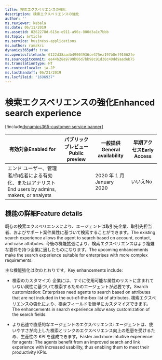 ```yaml
---
title: 検索エクスペリエンスの強化
description: 検索エクスペリエンスの強化
author: ''
ms.reviewer: kabala
ms.date: 06/11/2019
ms.assetid: 0262278d-615e-e911-a96c-000d3a1c7bbb
ms.topic: article
ms.service: business-applications
ms.author: ramakri
dynamics365pdf: true
ms.openlocfilehash: 6122d38aadb49004936ce475ea197b8ef91062fe
ms.sourcegitcommit: ee44b28e9799b06d7bb98c91d30c40dd9aadeb75
ms.translationtype: HT
ms.contentlocale: ja-JP
ms.lasthandoff: 06/21/2019
ms.locfileid: "1696937"
---
```

# <a name="enhanced-search-experience"></a><span data-ttu-id="36609-103">検索エクスペリエンスの強化</span><span class="sxs-lookup"><span data-stu-id="36609-103">Enhanced search experience</span></span>
[!include[dynamics365-customer-service banner](../includes/dynamics365-customer-service.md)]

| <span data-ttu-id="36609-104">有効対象</span><span class="sxs-lookup"><span data-stu-id="36609-104">Enabled for</span></span>    |  <span data-ttu-id="36609-105">パブリック プレビュー</span><span class="sxs-lookup"><span data-stu-id="36609-105">Public preview</span></span> | <span data-ttu-id="36609-106">一般提供</span><span class="sxs-lookup"><span data-stu-id="36609-106">General availability</span></span> | <span data-ttu-id="36609-107">早期アクセス</span><span class="sxs-lookup"><span data-stu-id="36609-107">Early Access</span></span> |
| ---------- | ---------- |---------- |---------- |
|<span data-ttu-id="36609-108">エンド ユーザー、管理者/作成者による有効化、またはアナリスト</span><span class="sxs-lookup"><span data-stu-id="36609-108">End users by admins, makers, or analysts</span></span>|| <span data-ttu-id="36609-109">2020 年 1 月</span><span class="sxs-lookup"><span data-stu-id="36609-109">January 2020</span></span>|<span data-ttu-id="36609-110">いいえ</span><span class="sxs-lookup"><span data-stu-id="36609-110">No</span></span> |






## <a name="feature-details"></a><span data-ttu-id="36609-111">機能の詳細</span><span class="sxs-lookup"><span data-stu-id="36609-111">Feature details</span></span>
<!--feature detail start -->
<span data-ttu-id="36609-112">既存の検索エクスペリエンスにより、エージェントは取引先企業、取引先担当者、およびサポート案件属性に基づいて検索することができます。</span><span class="sxs-lookup"><span data-stu-id="36609-112">The existing search experience allows the agent to search based on account, contact, and case attributes.</span></span> <span data-ttu-id="36609-113">今後の機能拡張により、検索エクスペリエンスはより複雑な要件を持つ企業に適したものになります。</span><span class="sxs-lookup"><span data-stu-id="36609-113">The upcoming enhancements make the search experience suitable for enterprises with more complex requirements.</span></span> 

<span data-ttu-id="36609-114">主な機能強化は次のとおりです。</span><span class="sxs-lookup"><span data-stu-id="36609-114">Key enhancements include:</span></span>

- <span data-ttu-id="36609-115">検索のカスタマイズ: 企業には、すぐに使用可能な属性のリストに含まれていない属性に基づいて検索するためのエージェントが必要です。</span><span class="sxs-lookup"><span data-stu-id="36609-115">Search customization: Enterprises need agents to search based on attributes that are not included in the out-of-the-box list of attributes.</span></span> <span data-ttu-id="36609-116">検索エクスペリエンスの強化により、検索フィールドを簡単にカスタマイズできます。</span><span class="sxs-lookup"><span data-stu-id="36609-116">The enhancements in search experience allow easy customization of the search fields.</span></span>

- <span data-ttu-id="36609-117">より迅速で直感的なエージェントのエクスペリエンス: エージェントは、使いやすさが向上した検索とリンクのエクスペリエンス向上の恩恵を受けるため、生産性の KPI を達成できます。</span><span class="sxs-lookup"><span data-stu-id="36609-117">Faster and more intuitive experience for agents: The agents benefit from an improved search and link experience with increased usability, thus enabling them to meet their productivity KPIs.</span></span>
<!--feature detail end -->










